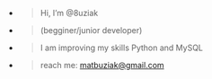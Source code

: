 - > Hi, I’m @8uziak
- > (begginer/junior developer)
- > I am improving my skills Python and MySQL
- > reach me: matbuziak@gmail.com

<!---
8uziak/8uziak is a ✨ special ✨ repository because its `README.md` (this file) appears on your GitHub profile.
You can click the Preview link to take a look at your changes.
--->
